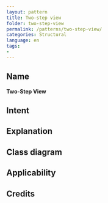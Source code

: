 ```yaml
---
layout: pattern
title: Two-step view 
folder: two-step-view
permalink: /patterns/two-step-view/
categories: Structural
language: en
tags:
- 
---
```

## Name
**Two-Step View**

## Intent


## Explanation



## Class diagram

## Applicability

## Credits
